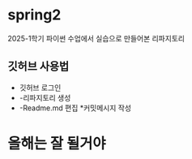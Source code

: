 # spring2
2025-1학기 파이썬 수업에서 실습으로 만들어본 리파지토리

## 깃허브 사용법
- 깃허브 로그인
- -리파지토리 생성
- -Readme.md 편집
*커밋메시지 작성

# 올해는 잘 될거야
